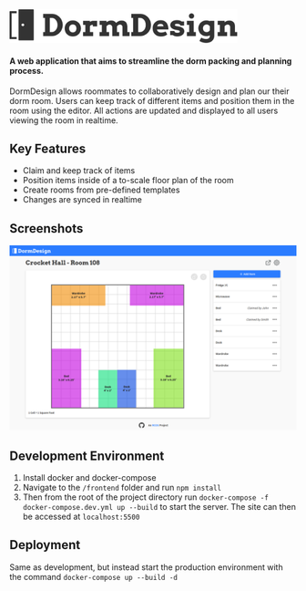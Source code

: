 <img src="/frontend/src/assets/logo.svg" alt="DormDesign" width="400"/>
 
#### A web application that aims to streamline the dorm packing and planning process. 
DormDesign allows roommates to collaboratively design and plan our their dorm room. Users can keep track of different items and position them in the room using the editor. All actions are updated and displayed to all users viewing the room in realtime.

## Key Features
- Claim and keep track of items
- Position items inside of a to-scale floor plan of the room
- Create rooms from pre-defined templates
- Changes are synced in realtime

## Screenshots
<img src="/screenshots/room-route.png" alt="room editor screenshot" width="800" />

## Development Environment
1. Install docker and docker-compose
2. Navigate to the `/frontend` folder and run `npm install`
3. Then from the root of the project directory run `docker-compose -f docker-compose.dev.yml up --build` to start the server. The site can then be accessed at `localhost:5500`

## Deployment
Same as development, but instead start the production environment with the command `docker-compose up --build -d`

